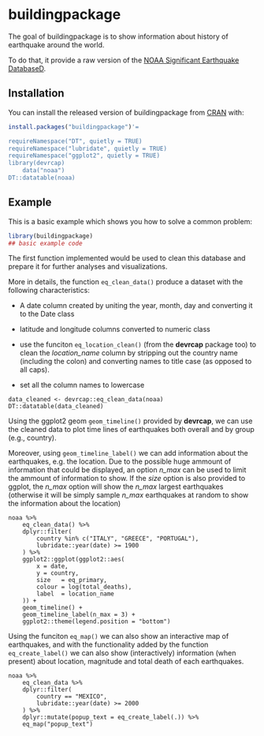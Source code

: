 
# buildingpackage

<!-- badges: start -->
<!-- badges: end -->

The goal of buildingpackage is to show
information about history of earthquake around the world.

To do that, it provide a raw version of the
[NOAA Significant Earthquake DatabaseD](https://www.ngdc.noaa.gov/nndc/struts/form?t=101650&s=1&d=1).

## Installation

You can install the released version of buildingpackage from [CRAN](https://CRAN.R-project.org) with:

``` r
install.packages("buildingpackage")'=

requireNamespace("DT", quietly = TRUE)
requireNamespace("lubridate", quietly = TRUE)
requireNamespace("ggplot2", quietly = TRUE)
library(devrcap)
    data("noaa")
DT::datatable(noaa)
```

## Example

This is a basic example which shows you how to solve a common problem:

``` r
library(buildingpackage)
## basic example code
```
The first function implemented would be used to clean this database and
prepare it for further analyses and visualizations.

More in details, the function `eq_clean_data()` produce a dataset with
the following characteristics:

 - A date column created by uniting the year, month, day and converting
   it to the Date class

 - latitude and longitude columns converted to numeric class

 - use the funciton `eq_location_clean()` (from the **devrcap** package
   too) to clean the _location_name_ column by stripping out the country
   name (including the colon) and converting names to title case (as
   opposed to all caps).

 - set all the column names to lowercase

```{r}
data_cleaned <- devrcap::eq_clean_data(noaa) 
DT::datatable(data_cleaned)
```

Using the ggplot2 geom `geom_timeline()` provided by **devrcap**,
we can use the cleaned data to plot time lines of earthquakes
both overall and by group (e.g., country).

Moreover, using `geom_timeline_label()` we can add information about the
earthquakes, e.g. the location. Due to the possible huge ammount of 
information that could be displayed, an option _n_max_ can be used to
limit the ammount of information to show. If the _size_ option is also
provided to ggplot, the _n_max_ option will show the _n_max_ largest
earthquakes (otherwise it will be simply sample _n_max_ earthquakes at
random to show the information about the location)


```{r, fig.cap = "Time lines of earthquakes in Greece, Italy and Portugal, from 1900 to date. For each earthquake, the point size is proportional with intensity, colour gradient is proportional with total number of death."}
noaa %>%
    eq_clean_data() %>%
    dplyr::filter(
        country %in% c("ITALY", "GREECE", "PORTUGAL"),
        lubridate::year(date) >= 1900
    ) %>%
    ggplot2::ggplot(ggplot2::aes(
        x = date,
        y = country,
        size   = eq_primary,
        colour = log(total_deaths),
        label  = location_name
    )) +
    geom_timeline() +
    geom_timeline_label(n_max = 3) +
    ggplot2::theme(legend.position = "bottom")
```

Using the funciton `eq_map()` we can also show an interactive map of earthquakes, and with the functionality added by the function `eq_create_label()` we can also show (interactively) information (when
present) about location, magnitude and total death of each earthquakes.

```{r}
noaa %>%
    eq_clean_data %>%
    dplyr::filter(
        country == "MEXICO",
        lubridate::year(date) >= 2000
    ) %>%
    dplyr::mutate(popup_text = eq_create_label(.)) %>%
    eq_map("popup_text")
```
